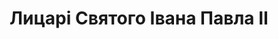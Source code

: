 ---
title: 'Лицарі Святого Івана Павла II'
heroName: 'Орден Лицарів Святого Івана Павла II Великого'
heroSlogan: 'Живи як Воїн Божий'
heroDescription: 'Орден Лицарів Святого Івана Павла II Великого — це братство католицьких чоловіків, вірних вченню Церкви, що служать Христу та Вітчизні. Натхненні спадщиною Папи Івана Павла II, ми прагнемо до святості через молитву, служіння, захист віри та братську єдність. Ми живемо як Воїни Божі — з мужністю, честю та вірністю Євангелію.'
aboutTitle: 'Про нас'
aboutContent: |
  Лицарі Святого Івана Павла II — це католицька спільнота, заснована в дусі вчення Святого Івана Павла II. Нашою метою є створення сильної спільноти віруючих, які бажають жити згідно з християнськими цінностями та служити Богу та ближньому.

  У нашій діяльності ми зосереджуємося на трьох основних напрямках:

  1. **Захист життя** - ми працюємо над захистом життя від зачаття до природної смерті
  2. **Благодійна діяльність** - ми допомагаємо нужденним в дусі милосердя
  3. **Підтримка України** - ми займаємося гуманітарною допомогою нашим сусідам у потребі

initiativesExplanation: |
  Разом ми працюємо на загальне благо, реалізуючи наші основні цілі в дусі вчення Святого Івана Павла II.

initiatives:
  - title: 'Захист життя'
    description: 'Ми працюємо над захистом життя від зачаття до природної смерті, організовуючи молитви, марші та освітні кампанії.'
    icon: 'heart'
  - title: 'Благодійна діяльність'
    description: 'Ми допомагаємо нужденним через організацію зборів, волонтерську роботу та матеріальну підтримку бідних сімей.'
    icon: 'hand'
  - title: 'Підтримка України'
    description: 'Ми займаємося гуманітарною допомогою Україні, організовуючи транспортування пожертв та підтримку біженців.'
    icon: 'flag'
--- 